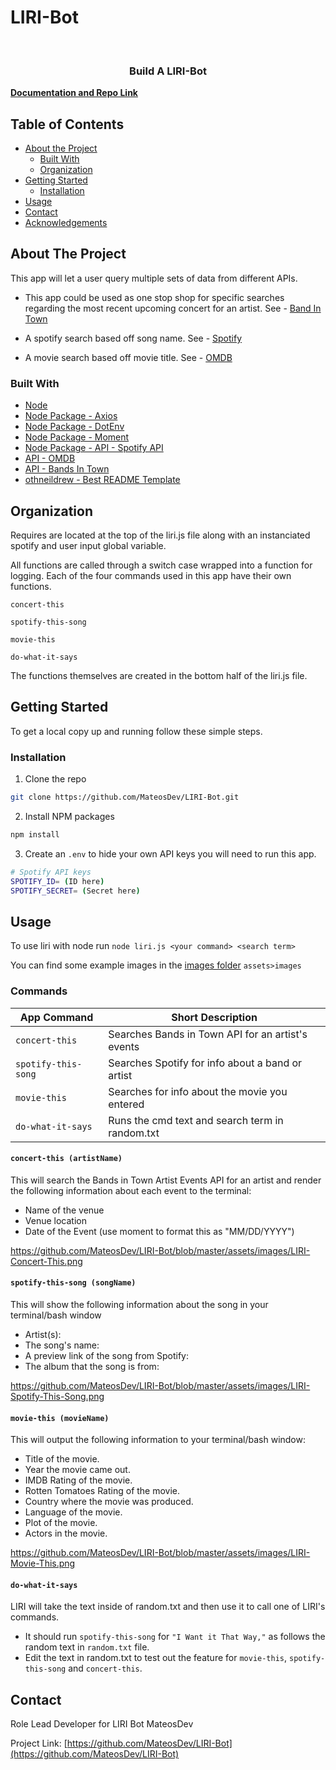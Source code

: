# LIRI-Bot

<!--
*** Thanks for checking out this README Template. If you have a suggestion that would
*** make this better, please fork the repo and create a pull request or simply open
*** an issue with the tag "enhancement".
*** Thanks again! Now go create something AMAZING! :D
***
***
***
*** To avoid retyping too much info. Do a search and replace for the following:
*** github_username, repo, twitter_handle, email
-->

<!-- PROJECT SHIELDS -->
<!--
*** I'm using markdown "reference style" links for readability.
*** Reference links are enclosed in brackets [ ] instead of parentheses ( ).
*** See the bottom of this document for the declaration of the reference variables
*** for contributors-url, forks-url, etc. This is an optional, concise syntax you may use.
*** https://www.markdownguide.org/basic-syntax/#reference-style-links
-->




<br />
<p align="center">
  <h3 align="center">Build A LIRI-Bot</h3>
    <a href="https://github.com/MateosDev/LIRI-Bot"><strong>Documentation and Repo Link</strong></a>
    <br />
  </p>
</p>

<!-- TABLE OF CONTENTS -->

## Table of Contents

- [About the Project](#about-the-project)
  - [Built With](#built-with)
  - [Organization](#Organization)
- [Getting Started](#getting-started)
  - [Installation](#installation)
- [Usage](#usage)
- [Contact](#contact)
- [Acknowledgements](#acknowledgements)

<!-- ABOUT THE PROJECT -->

## About The Project

This app will let a user query multiple sets of data from different APIs.

- This app could be used as one stop shop for specific searches regarding the most recent upcoming concert for an artist. See - [Band In Town](#concert-this)

- A spotify search based off song name. See - [Spotify](#spotify-this-song)

* A movie search based off movie title. See - [OMDB](#movie-this)

### Built With

- [Node](https://nodejs.org/en/)
- [Node Package - Axios](https://www.npmjs.com/package/axios)
- [Node Package - DotEnv](https://www.npmjs.com/package/dotenv)
- [Node Package - Moment](https://www.npmjs.com/package/moment)
- [Node Package - API - Spotify API](https://www.npmjs.com/package/node-spotify-api)
- [API - OMDB](http://www.omdbapi.com)
- [API - Bands In Town](http://www.artists.bandsintown.com/bandsintown-api)
- [othneildrew - Best README Template](https://github.com/othneildrew/Best-README-Template)

<!-- Organization -->

## Organization

Requires are located at the top of the liri.js file along with an instanciated spotify and user input global variable.

All functions are called through a switch case wrapped into a function for logging. Each of the four commands used in this app have their own functions.

`concert-this`

`spotify-this-song`

`movie-this`

`do-what-it-says`

The functions themselves are created in the bottom half of the liri.js file.

<!-- GETTING STARTED -->

## Getting Started

To get a local copy up and running follow these simple steps.

### Installation

1. Clone the repo

```sh
git clone https://github.com/MateosDev/LIRI-Bot.git
```

2. Install NPM packages

```sh
npm install
```

3. Create an `.env` to hide your own API keys you will need to run this app.

```sh
# Spotify API keys
SPOTIFY_ID= (ID here)
SPOTIFY_SECRET= (Secret here)
```

<!-- USAGE EXAMPLES -->

## Usage

To use liri with node run `node liri.js <your command> <search term>`

You can find some example images in the [images folder](https://github.com/MateosDev/LIRI-Bot/tree/master/assets/images) `assets>images`

### Commands

| App Command         | Short Description                                 |
| ------------------- | ------------------------------------------------- |
| `concert-this`      | Searches Bands in Town API for an artist's events |
| `spotify-this-song` | Searches Spotify for info about a band or artist  |
| `movie-this`        | Searches for info about the movie you entered     |
| `do-what-it-says`   | Runs the cmd text and search term in random.txt   |

#### `concert-this (artistName)`

This will search the Bands in Town Artist Events API for an artist and render the following information about each event to the terminal:

- Name of the venue
- Venue location
- Date of the Event (use moment to format this as "MM/DD/YYYY")

https://github.com/MateosDev/LIRI-Bot/blob/master/assets/images/LIRI-Concert-This.png

#### `spotify-this-song (songName)`

This will show the following information about the song in your terminal/bash window

- Artist(s):
- The song's name:
- A preview link of the song from Spotify:
- The album that the song is from:

https://github.com/MateosDev/LIRI-Bot/blob/master/assets/images/LIRI-Spotify-This-Song.png

#### `movie-this (movieName)`

This will output the following information to your terminal/bash window:

- Title of the movie.
- Year the movie came out.
- IMDB Rating of the movie.
- Rotten Tomatoes Rating of the movie.
- Country where the movie was produced.
- Language of the movie.
- Plot of the movie.
- Actors in the movie.

https://github.com/MateosDev/LIRI-Bot/blob/master/assets/images/LIRI-Movie-This.png

#### `do-what-it-says`

LIRI will take the text inside of random.txt and then use it to call one of LIRI's commands.

- It should run `spotify-this-song` for `"I Want it That Way,"` as follows the random text in `random.txt` file.
- Edit the text in random.txt to test out the feature for `movie-this`, `spotify-this-song` and `concert-this`.



<!-- CONTACT -->

## Contact

Role Lead Developer for LIRI Bot MateosDev

Project Link: [https://github.com/MateosDev/LIRI-Bot](https://github.com/MateosDev/LIRI-Bot)

